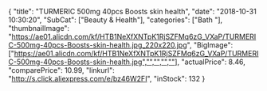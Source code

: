 {
	"title": "TURMERIC  500mg 40pcs  Boosts skin health",
	"date": "2018-10-31 10:30:20",
	"SubCat": ["Beauty & Health"],
	"categories": ["Bath "],
	"thumbnailImage": "https://ae01.alicdn.com/kf/HTB1NeXfXNTpK1RjSZFMq6zG_VXaP/TURMERIC-500mg-40pcs-Boosts-skin-health.jpg_220x220.jpg",
	"BigImage": ["https://ae01.alicdn.com/kf/HTB1NeXfXNTpK1RjSZFMq6zG_VXaP/TURMERIC-500mg-40pcs-Boosts-skin-health.jpg","","","",""],
	"actualPrice": 8.46,
	"comparePrice": 10.99,
	"linkurl": "http://s.click.aliexpress.com/e/bz46W2FI",
	"inStock": 132
}
